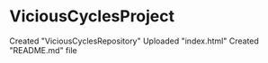 # ViciousCyclesProject
Created "ViciousCyclesRepository"
Uploaded "index.html"
Created "README.md" file

